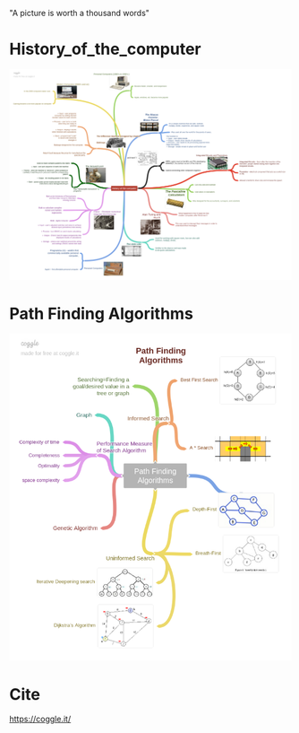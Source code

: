 "A picture is worth a thousand words" 

# History_of_the_computer
![History_of_the_computer](History_of_the_computer.png)

# Path Finding Algorithms
![Path_Finding_Algorithms](Path_Finding_Algorithms.png)


# Cite
https://coggle.it/
